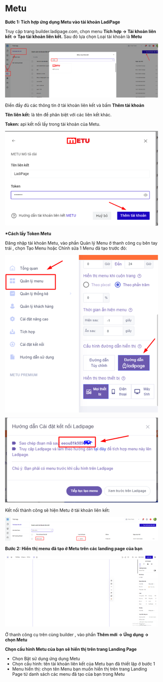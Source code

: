 # Metu



**Bước 1: Tích hợp ứng dụng Metu vào tài khoản LadiPage**&#x20;

Truy cập trang builder.ladipage.com, chọn menu **Tích hợp -> Tài khoản liên kết -> Tạo tài khoản liên kết.** Sau đó lựa chọn Loại tài khoản là **Metu**

![](<../../.gitbook/assets/image (1066).png>)

Điền đầy đủ các thông tin ở tài khoản liên kết và bấm **Thêm tài khoản**&#x20;

**Tên liên kết:** là tên để phân biệt với các liên kết khác.&#x20;

**Token:** api kết nối lấy trong tài khoản của Metu.&#x20;

![](<../../.gitbook/assets/image (152).png>)

**\*Cách lấy Token Metu**&#x20;

Đăng nhập tài khoản Metu, vào phần Quản lý Menu ở thanh công cụ bên tay trái , chọn Tạo Menu hoặc Chỉnh sửa 1 Menu đã tạo trước đó:

![](<../../.gitbook/assets/image (1070).png>)

![](<../../.gitbook/assets/image (1056).png>)

Kết nối thành công sẽ hiện Metu ở tài khoản liên kết:

![](<../../.gitbook/assets/image (169).png>)

**Bước 2: Hiển thị menu đã tạo ở Metu trên các landing page của bạn**

![](../../.gitbook/assets/metu.gif)

Ở thanh công cụ trên cùng builder , vào phần  **Thêm mới -> Ứng dụng -> chọn Metu**

**Chọn cấu hình Metu của bạn sẽ hiển thị trên trang Landing Page**&#x20;

* Chọn Bật sử dụng ứng dụng Metu
* Chọn cấu hình: tên tài khoản liên kết của Metu bạn đã thiết lập ở bước 1
* Menu hiển thị: chọn tên Menu bạn muốn hiển thị trên trang Landing Page từ danh sách các menu đã tạo của bạn trong Metu

